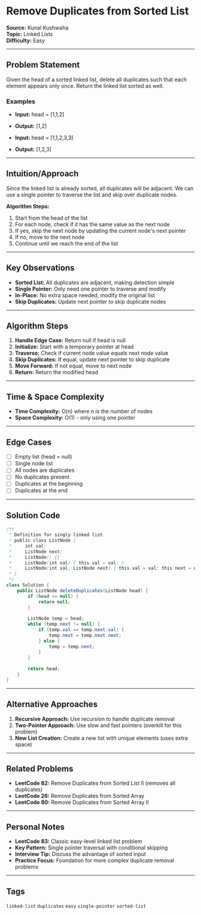# Remove Duplicates from Sorted List

**Source:** Kunal Kushwaha  
**Topic:** Linked Lists  
**Difficulty:** Easy

---

## Problem Statement

Given the head of a sorted linked list, delete all duplicates such that each element appears only once. Return the linked list sorted as well.

### Examples
- **Input:** head = [1,1,2]
- **Output:** [1,2]

- **Input:** head = [1,1,2,3,3]  
- **Output:** [1,2,3]

---

## Intuition/Approach

Since the linked list is already sorted, all duplicates will be adjacent. We can use a single pointer to traverse the list and skip over duplicate nodes.

**Algorithm Steps:**
1. Start from the head of the list
2. For each node, check if it has the same value as the next node
3. If yes, skip the next node by updating the current node's next pointer
4. If no, move to the next node
5. Continue until we reach the end of the list

---

## Key Observations

- **Sorted List:** All duplicates are adjacent, making detection simple
- **Single Pointer:** Only need one pointer to traverse and modify
- **In-Place:** No extra space needed, modify the original list
- **Skip Duplicates:** Update next pointer to skip duplicate nodes

---

## Algorithm Steps

1. **Handle Edge Case:** Return null if head is null
2. **Initialize:** Start with a temporary pointer at head
3. **Traverse:** Check if current node value equals next node value
4. **Skip Duplicates:** If equal, update next pointer to skip duplicate
5. **Move Forward:** If not equal, move to next node
6. **Return:** Return the modified head

---

## Time & Space Complexity

- **Time Complexity:** O(n) where n is the number of nodes
- **Space Complexity:** O(1) - only using one pointer

---

## Edge Cases

- [ ] Empty list (head = null)
- [ ] Single node list
- [ ] All nodes are duplicates
- [ ] No duplicates present
- [ ] Duplicates at the beginning
- [ ] Duplicates at the end

---

## Solution Code

```java
/**
 * Definition for singly-linked list.
 * public class ListNode {
 *     int val;
 *     ListNode next;
 *     ListNode() {}
 *     ListNode(int val) { this.val = val; }
 *     ListNode(int val, ListNode next) { this.val = val; this.next = next; }
 * }
 */
class Solution {
    public ListNode deleteDuplicates(ListNode head) {
        if (head == null) {
            return null;
        }
        
        ListNode temp = head;
        while (temp.next != null) {
            if (temp.val == temp.next.val) {
                temp.next = temp.next.next;
            } else {
                temp = temp.next;
            }
        }
        
        return head;
    }
}
```

---

## Alternative Approaches

1. **Recursive Approach:** Use recursion to handle duplicate removal
2. **Two-Pointer Approach:** Use slow and fast pointers (overkill for this problem)
3. **New List Creation:** Create a new list with unique elements (uses extra space)

---

## Related Problems

- **LeetCode 82:** Remove Duplicates from Sorted List II (removes all duplicates)
- **LeetCode 26:** Remove Duplicates from Sorted Array
- **LeetCode 80:** Remove Duplicates from Sorted Array II

---

## Personal Notes

- **LeetCode 83:** Classic easy-level linked list problem
- **Key Pattern:** Single pointer traversal with conditional skipping
- **Interview Tip:** Discuss the advantage of sorted input
- **Practice Focus:** Foundation for more complex duplicate removal problems

---

## Tags

`linked-list` `duplicates` `easy` `single-pointer` `sorted-list` 